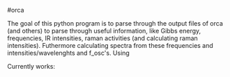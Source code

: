 #orca

The goal of this python program is to parse through the output files of orca (and others) to parse through useful information, like Gibbs energy, frequencies, IR intensities, raman activities (and calculating raman intensities). Futhermore calculating spectra from these frequencies and intensities/wavelenghts and f_osc's. Using 



Currently works:

